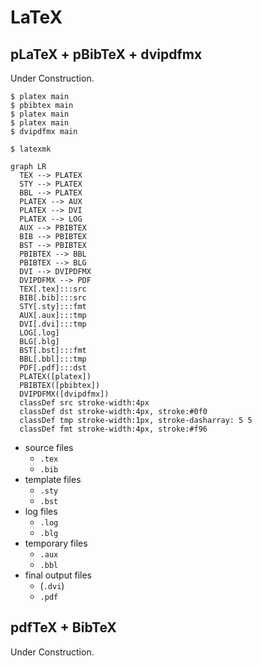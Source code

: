 # LaTeX

## pLaTeX + pBibTeX + dvipdfmx

Under Construction.

```shell-session
$ platex main
$ pbibtex main
$ platex main
$ platex main
$ dvipdfmx main
```

```shell-session
$ latexmk
```

```mermaid
graph LR
  TEX --> PLATEX
  STY --> PLATEX
  BBL --> PLATEX
  PLATEX --> AUX
  PLATEX --> DVI
  PLATEX --> LOG
  AUX --> PBIBTEX
  BIB --> PBIBTEX
  BST --> PBIBTEX
  PBIBTEX --> BBL
  PBIBTEX --> BLG
  DVI --> DVIPDFMX
  DVIPDFMX --> PDF
  TEX[.tex]:::src
  BIB[.bib]:::src
  STY[.sty]:::fmt
  AUX[.aux]:::tmp
  DVI[.dvi]:::tmp
  LOG[.log]
  BLG[.blg]
  BST[.bst]:::fmt
  BBL[.bbl]:::tmp
  PDF[.pdf]:::dst
  PLATEX([platex])
  PBIBTEX([pbibtex])
  DVIPDFMX([dvipdfmx])
  classDef src stroke-width:4px
  classDef dst stroke-width:4px, stroke:#0f0
  classDef tmp stroke-width:1px, stroke-dasharray: 5 5
  classDef fmt stroke-width:4px, stroke:#f96
```

- source files
	- `.tex`
	- `.bib`
- template files
	- `.sty`
	- `.bst`
- log files
	- `.log`
	- `.blg`
- temporary files
	- `.aux`
	- `.bbl`
- final output files
	- (`.dvi`)
	- `.pdf`

## pdfTeX + BibTeX

Under Construction.
